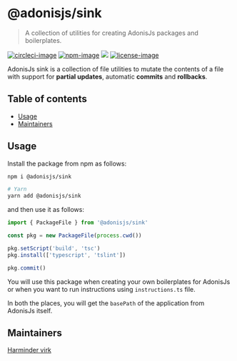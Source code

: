 # @adonisjs/sink
> A collection of utilities for creating AdonisJs packages and boilerplates.

[![circleci-image]][circleci-url] [![npm-image]][npm-url] ![][typescript-image] [![license-image]][license-url]

AdonisJs sink is a collection of file utilities to mutate the contents of a file with support for **partial updates**, automatic **commits** and **rollbacks**.

<!-- START doctoc generated TOC please keep comment here to allow auto update -->
<!-- DON'T EDIT THIS SECTION, INSTEAD RE-RUN doctoc TO UPDATE -->
## Table of contents

- [Usage](#usage)
- [Maintainers](#maintainers)

<!-- END doctoc generated TOC please keep comment here to allow auto update -->

## Usage
Install the package from npm as follows:

```sh
npm i @adonisjs/sink

# Yarn
yarn add @adonisjs/sink
```

and then use it as follows:

```ts
import { PackageFile } from '@adonisjs/sink'

const pkg = new PackageFile(process.cwd())

pkg.setScript('build', 'tsc')
pkg.install(['typescript', 'tslint'])

pkg.commit()
```

You will use this package when creating your own boilerplates for AdonisJs or when you want to run instructions using `instructions.ts` file.

In both the places, you will get the `basePath` of the application from AdonisJs itself.

## Maintainers
[Harminder virk](https://github.com/thetutlage)

[circleci-image]: https://img.shields.io/circleci/project/github/adonisjs/sink/master.svg?style=for-the-badge&logo=circleci
[circleci-url]: https://circleci.com/gh/adonisjs/sink "circleci"

[npm-image]: https://img.shields.io/npm/v/@adonisjs/sink.svg?style=for-the-badge&logo=npm
[npm-url]: https://npmjs.org/package/@adonisjs/sink "npm"

[typescript-image]: https://img.shields.io/badge/Typescript-294E80.svg?style=for-the-badge&logo=typescript

[license-url]: LICENSE.md
[license-image]: https://img.shields.io/aur/license/pac.svg?style=for-the-badge
